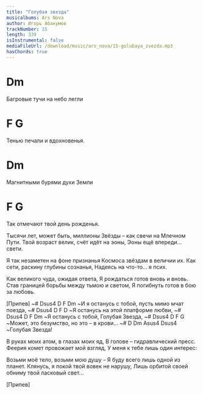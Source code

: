 ```yaml
---
title: "Голубая звезда"
musicalbums: Ars Nova
author: Игорь Абакумов
trackNumber: 15
length: 339
isInstrumental: false
mediaFileUrl: /download/music/ars_nova/15-golubaya_zvezda.mp3
hasChords: true
---
```


#    Dm
Багровые тучи на небо легли
# F           G
Тенью печали и вдохновенья.
#    Dm
Магнитными бурями духи Земли
# F             G
Так отмечают твой день рожденья.

Тысячи лет, может быть, миллионы
Звёзды – как свечи на Млечном Пути.
Твой возраст велик, счёт идёт на эоны,
Эоны ещё впереди... свети.

Я так незаметен на фоне признанья
Космоса звёздам в величии их.
Как сети, раскину глубины сознанья,
Надеясь на что-то... я псих.

Как великого чуда, ожидая ответа,
Я рождаться готов вновь и вновь.
Став границей борьбы между тьмою и светом,
Я погибнуть готов в бою за любовь.

[Припев]
~#       Dsus4      D                F       Dm
~И я останусь с тобой, пусть мимо мчат поезда,
~#     Dsus4    D         F        D
~Я останусь на этой платформе любви,
~#     Dsus4      D        F       Dm
~Я останусь с тобой, Голубая Звезда,
~#       Dsus4  D          F           G
~Может, это безумство, но это – в крови...
~#             D  Dm  Asus4  Dsus4
~Голубая Звезда!

В руках моих атом, в глазах моих яд,
В голове – гидравлический пресс.
Феерия комет провожает мой взгляд,
У меня к тебе лишь один интерес:

Возьми моё тело, возьми мою душу –
Я буду всего лишь одной из планет.
Клянусь, я покой твой вовек не нарушу,
Лишь орбитой своей обниму твой ласковый свет... 

[Припев]


